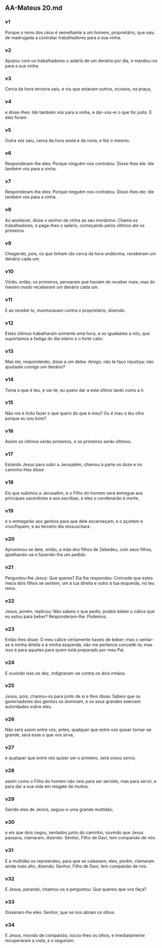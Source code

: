 ## AA-Mateus 20.md
### v1
 Porque o reino dos céus é semelhante a um homem, proprietário, que saiu de madrugada a contratar trabalhadores para a sua vinha.
### v2
 Ajustou com os trabalhadores o salário de um denário por dia, e mandou-os para a sua vinha.
### v3
 Cerca da hora terceira saiu, e viu que estavam outros, ociosos, na praça,
### v4
 e disse-lhes: Ide também vós para a vinha, e dar-vos-ei o que for justo. E eles foram.
### v5
 Outra vez saiu, cerca da hora sexta e da nona, e fez o mesmo.
### v6
 Responderam-lhe eles: Porque ninguém nos contratou. Disse-lhes ele: Ide também vós para a vinha.
### v7
 Responderam-lhe eles: Porque ninguém nos contratou. Disse-lhes ele: Ide também vós para a vinha.
### v8
 Ao anoitecer, disse o senhor da vinha ao seu mordomo: Chama os trabalhadores, e paga-lhes o salário, começando pelos últimos até os primeiros.
### v9
 Chegando, pois, os que tinham ido cerca da hora undécima, receberam um denário cada um.
### v10
 Vindo, então, os primeiros, pensaram que haviam de receber mais; mas do mesmo modo receberam um denário cada um.
### v11
 E ao recebê-lo, murmuravam contra o proprietário, dizendo:
### v12
 Estes últimos trabalharam somente uma hora, e os igualastes a nós, que suportamos a fadiga do dia inteiro e o forte calor.
### v13
 Mas ele, respondendo, disse a um deles: Amigo, não te faço injustiça; não ajustaste comigo um denário?
### v14
 Toma o que é teu, e vai-te; eu quero dar a este último tanto como a ti.
### v15
 Não me é lícito fazer o que quero do que é meu? Ou é mau o teu olho porque eu sou bom?
### v16
 Assim os últimos serão primeiros, e os primeiros serão últimos.
### v17
 Estando Jesus para subir a Jerusalém, chamou à parte os doze e no caminho lhes disse:
### v18
 Eis que subimos a Jerusalém, e o Filho do homem será entregue aos principais sacerdotes e aos escribas, e eles o condenarão à morte,
### v19
 e o entregarão aos gentios para que dele escarneçam, e o açoitem e crucifiquem; e ao terceiro dia ressuscitará.
### v20
 Aproximou-se dele, então, a mãe dos filhos de Zebedeu, com seus filhos, ajoelhando-se e fazendo-lhe um pedido.
### v21
 Perguntou-lhe Jesus: Que queres? Ela lhe respondeu: Concede que estes meus dois filhos se sentem, um à tua direita e outro à tua esquerda, no teu reino.
### v22
 Jesus, porém, replicou: Não sabeis o que pedis; podeis beber o cálice que eu estou para beber? Responderam-lhe: Podemos.
### v23
 Então lhes disse: O meu cálice certamente haveis de beber; mas o sentar-se à minha direita e à minha esquerda, não me pertence concedê-lo; mas isso é para aqueles para quem está preparado por meu Pai.
### v24
 E ouvindo isso os dez, indignaram-se contra os dois irmãos.
### v25
 Jesus, pois, chamou-os para junto de si e lhes disse: Sabeis que os governadores dos gentios os dominam, e os seus grandes exercem autoridades sobre eles.
### v26
 Não será assim entre vós; antes, qualquer que entre vós quiser tornar-se grande, será esse o que vos sirva;
### v27
 e qualquer que entre vós quiser ser o primeiro, será vosso servo;
### v28
 assim como o Filho do homem não veio para ser servido, mas para servir, e para dar a sua vida em resgate de muitos.
### v29
 Saindo eles de Jericó, seguiu-o uma grande multidão;
### v30
 e eis que dois cegos, sentados junto do caminho, ouvindo que Jesus passava, clamaram, dizendo: Senhor, Filho de Davi, tem compaixão de nós.
### v31
 E a multidão os repreendeu, para que se calassem; eles, porém, clamaram ainda mais alto, dizendo: Senhor, Filho de Davi, tem compaixão de nós.
### v32
 E Jesus, parando, chamou-os e perguntou: Que quereis que vos faça?
### v33
 Disseram-lhe eles: Senhor, que se nos abram os olhos.
### v34
 E Jesus, movido de compaixão, tocou-lhes os olhos, e imediatamente recuperaram a vista, e o seguiram.
